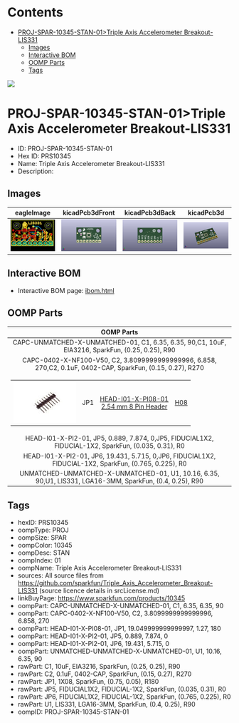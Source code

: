 



Contents
========

* [PROJ-SPAR-10345-STAN-01>Triple Axis Accelerometer Breakout-LIS331](#proj-spar-10345-stan-01triple-axis-accelerometer-breakout-lis331)
	* [Images](#images)
	* [Interactive BOM](#interactive-bom)
	* [OOMP Parts](#oomp-parts)
	* [Tags](#tags)
  
![][im]
# PROJ-SPAR-10345-STAN-01>Triple Axis Accelerometer Breakout-LIS331

- ID: PROJ-SPAR-10345-STAN-01
- Hex ID: PRS10345
- Name: Triple Axis Accelerometer Breakout-LIS331
- Description: 

## Images
  
  

|eagleImage|kicadPcb3dFront|kicadPcb3dBack|kicadPcb3d|
| :---: | :---: | :---: | :---: |
|[![eagleImage](eagleImage_140.png)](eagleImage_600.png)|[![kicadPcb3dFront](kicadPcb3dFront_140.png)](kicadPcb3dFront_600.png)|[![kicadPcb3dBack](kicadPcb3dBack_140.png)](kicadPcb3dBack_600.png)|[![kicadPcb3d](kicadPcb3d_140.png)](kicadPcb3d_600.png)|

## Interactive BOM

- Interactive BOM page: [ibom.html](kicad/bom/ibom.html)

## OOMP Parts
  

|OOMP Parts|
| :---: |
|CAPC-UNMATCHED-X-UNMATCHED-01, C1, 6.35, 6.35, 90,C1, 10uF, EIA3216, SparkFun, (0.25, 0.25), R90|
|CAPC-0402-X-NF100-V50, C2, 3.8099999999999996, 6.858, 270,C2, 0.1uF, 0402-CAP, SparkFun, (0.15, 0.27), R270|
|<table><tr><td>![HEAD-I01-X-PI08-01](https://raw.githubusercontent.com/oomlout/oomlout_OOMP_parts/main/HEAD-I01-X-PI08-01/image_140.jpg)</td><td> JP1</td><td>[HEAD-I01-X-PI08-01<br>2.54 mm 8 Pin Header](https://github.com/oomlout/oomlout_OOMP_parts/tree/main/HEAD-I01-X-PI08-01/)</td><td>[H08](https://github.com/oomlout/oomlout_OOMP_parts/tree/main/HEAD-I01-X-PI08-01/)</td></tr></table>|
|HEAD-I01-X-PI2-01, JP5, 0.889, 7.874, 0,JP5, FIDUCIAL1X2, FIDUCIAL-1X2, SparkFun, (0.035, 0.31), R0|
|HEAD-I01-X-PI2-01, JP6, 19.431, 5.715, 0,JP6, FIDUCIAL1X2, FIDUCIAL-1X2, SparkFun, (0.765, 0.225), R0|
|UNMATCHED-UNMATCHED-X-UNMATCHED-01, U1, 10.16, 6.35, 90,U1, LIS331, LGA16-3MM, SparkFun, (0.4, 0.25), R90|

## Tags

- hexID: PRS10345
- oompType: PROJ
- oompSize: SPAR
- oompColor: 10345
- oompDesc: STAN
- oompIndex: 01
- oompName: Triple Axis Accelerometer Breakout-LIS331
- sources: All source files from https://github.com/sparkfun/Triple_Axis_Accelerometer_Breakout-LIS331 (source licence details in srcLicense.md)
- linkBuyPage: https://www.sparkfun.com/products/10345
- oompPart: CAPC-UNMATCHED-X-UNMATCHED-01, C1, 6.35, 6.35, 90
- oompPart: CAPC-0402-X-NF100-V50, C2, 3.8099999999999996, 6.858, 270
- oompPart: HEAD-I01-X-PI08-01, JP1, 19.049999999999997, 1.27, 180
- oompPart: HEAD-I01-X-PI2-01, JP5, 0.889, 7.874, 0
- oompPart: HEAD-I01-X-PI2-01, JP6, 19.431, 5.715, 0
- oompPart: UNMATCHED-UNMATCHED-X-UNMATCHED-01, U1, 10.16, 6.35, 90
- rawPart: C1, 10uF, EIA3216, SparkFun, (0.25, 0.25), R90
- rawPart: C2, 0.1uF, 0402-CAP, SparkFun, (0.15, 0.27), R270
- rawPart: JP1, 1X08, SparkFun, (0.75, 0.05), R180
- rawPart: JP5, FIDUCIAL1X2, FIDUCIAL-1X2, SparkFun, (0.035, 0.31), R0
- rawPart: JP6, FIDUCIAL1X2, FIDUCIAL-1X2, SparkFun, (0.765, 0.225), R0
- rawPart: U1, LIS331, LGA16-3MM, SparkFun, (0.4, 0.25), R90
- oompID: PROJ-SPAR-10345-STAN-01



[im]: kicadPcb3d_450.png
